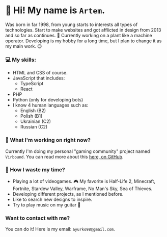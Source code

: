 # 👋 Hi! My name is `Artem`.
Was born in far 1998, from young starts to interests all types of technologies.
Start to make websites and got afflicted in design from 2013 and so far as continues. 🙂
Currently working on a plant like a machine operator. Developing is my hobby for a long time, but I plan to change it as my main work. 😉
### 💻 My skills:
 - HTML and CSS of course.
 - JavaScript that includes:
    - TypeScript
	- React
 - PHP
 - Python (only for developing bots)
 - I know 4 human languages such as:
	 - English (B2)
	 - Polish (B1)
	 - Ukrainian (C2)
	 - Russian (C2)
### 🤔 What I'm working on right now?
Currently I'm doing my personal "gaming community" project named `Virbound`.
You can read more about this [here, on GitHub](https://github.com/LifelessShirt/Virbound).
### 🏓 How I waste my time?
 - Playing a lot of videogames. 🎮
   My favorite is Half-Life 2, Minecraft, Fortnite, Stardew Valley, Warframe, No Man's Sky, Sea of Thieves.
 - Developing different projects, as I mentioned before.
 - Like to search new designs to inspire.
 - Try to play music on my guitar 🎸
### Want to contact with me?
You can do it! Here is my email: `ayurko98@gmail.com`.
